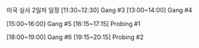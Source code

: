 미국 실사 2일차 일정
[11:30~12:30] Gang #3
[13:00~14:00] Gang #4

[15:00~16:00] Gang #5
[16:15~17:15] Probing #1

[18:00~19:00] Gang #6
[19:15~20:15] Probing #2